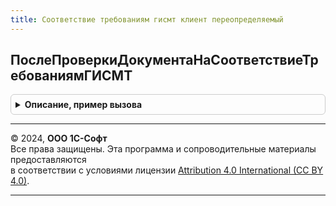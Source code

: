 ```yaml
---
title: Соответствие требованиям гисмт клиент переопределяемый
---
```



## ПослеПроверкиДокументаНаСоответствиеТребованиямГИСМТ
<details style="margin: 1em 0; padding: 0.5em; border: 1px solid #ccc; border-radius: 6px;">

<summary style="font-weight: bold; cursor: pointer;">Описание, пример вызова</summary>

```bsl

// Позволяет запустить команды после выполнения проверки документа на соответствие требованиям ГИС МТ,
// переопредилить результат проверки документа или отменить открытие формы с ошибками.
//
// Параметры:
//  Результат - Структура:
//  *РезультатПроверки - См. СоответствиеТребованиямГИСМТ.ПроверкаДокументаНаСоответствиеТребованиямГИСМТ
//  ДополнительныеПараметры - Структура:
//  *Форма - ФормаКлиентскогоПриложения - Форма документа.
Процедура ПослеПроверкиДокументаНаСоответствиеТребованиямГИСМТ(Результат, ДополнительныеПараметры) Экспорт
```

Пример вызова
```bsl
СоответствиеТребованиямГИСМТКлиентПереопределяемый.ПослеПроверкиДокументаНаСоответствиеТребованиямГИСМТ(Результат, ДополнительныеПараметры) 
```
</details>

---

© 2024, **ООО 1С-Софт**  
Все права защищены. Эта программа и сопроводительные материалы предоставляются  
в соответствии с условиями лицензии [Attribution 4.0 International (CC BY 4.0)](https://creativecommons.org/licenses/by/4.0/legalcode).

---

